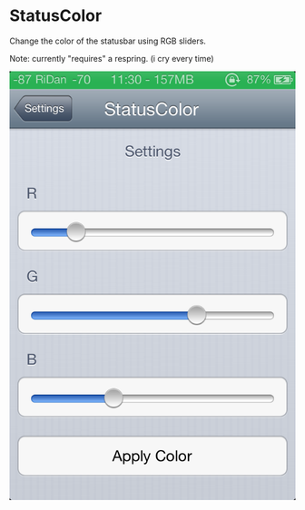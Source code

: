 StatusColor
===========

Change the color of the statusbar using RGB sliders.

Note: currently "requires" a respring. (i cry every time)



![SCREENSHOT](/IMG_3414.png "Screenshot")

